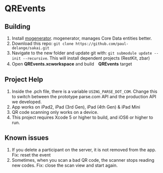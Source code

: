 QREvents
=====

Building
-----

1. Install [mogenerator](http://rentzsch.github.io/mogenerator/). mogenerator, manages Core Data entities better.
2. Download this repo: ```git clone https://github.com/paul-delange/sakai.git ```
3. Navigate to the new folder and update git with: ```git submodule update --init --recursive```. This will install dependent projects (RestKit, zbar)
4. Open **QREvents.xcworkspace** and build　**QREvents** target

Project Help
------

1. Inside the .pch file, there is a variable ```USING_PARSE_DOT_COM```. Change this to switch between the prototype parse.com API and the production API we developed.
2. App works on iPad2, iPad (3rd Gen), iPad (4th Gen) & iPad Mini
3. QR code scanning only works on a device.
4. This project requires Xcode 5 or higher to build, and iOS6 or higher to run.

Known issues
-----

1. If you delete a participant on the server, it is not removed from the app. Fix: reset the event
2. Sometimes, when you scan a bad QR code, the scanner stops reading new codes. Fix: close the scan view and start again.



